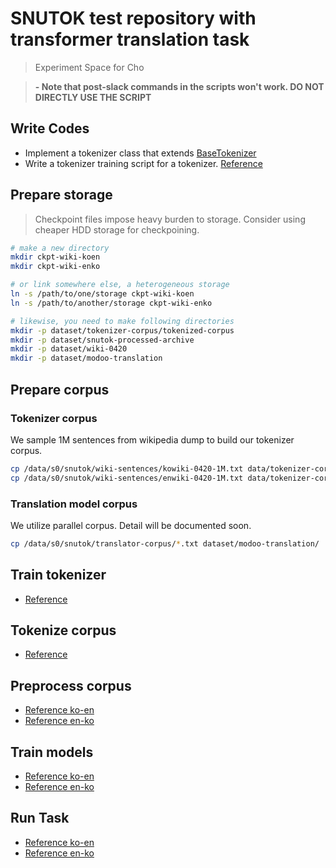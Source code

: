 # SNUTOK test repository with transformer translation task

> Experiment Space for Cho

> **- Note that post-slack commands in the scripts won't work. DO NOT DIRECTLY USE THE SCRIPT**

## Write Codes

+ Implement a tokenizer class that extends [BaseTokenizer](tokenizer/base.py)
+ Write a tokenizer training script for a tokenizer. [Reference](scripts/build_char_vocab.py)

## Prepare storage

> Checkpoint files impose heavy burden to storage. Consider using cheaper HDD storage for checkpoining.

```bash
# make a new directory
mkdir ckpt-wiki-koen
mkdir ckpt-wiki-enko

# or link somewhere else, a heterogeneous storage
ln -s /path/to/one/storage ckpt-wiki-koen
ln -s /path/to/another/storage ckpt-wiki-enko

# likewise, you need to make following directories
mkdir -p dataset/tokenizer-corpus/tokenized-corpus
mkdir -p dataset/snutok-processed-archive
mkdir -p dataset/wiki-0420
mkdir -p dataset/modoo-translation
```

## Prepare corpus

### Tokenizer corpus

We sample 1M sentences from wikipedia dump to build our tokenizer corpus.

```bash
cp /data/s0/snutok/wiki-sentences/kowiki-0420-1M.txt data/tokenizer-corpus
cp /data/s0/snutok/wiki-sentences/enwiki-0420-1M.txt data/tokenizer-corpus
```

### Translation model corpus

We utilize parallel corpus. Detail will be documented soon.

```bash
cp /data/s0/snutok/translator-corpus/*.txt dataset/modoo-translation/
```

>

## Train tokenizer

+ [Reference](cho-scripts/train-wiki-tokenizer.sh)

## Tokenize corpus

+ [Reference](generate_tokenized_sentences.py)

## Preprocess corpus

+ [Reference ko-en](cho-scripts/preprocess-wiki-koen.sh)
+ [Reference en-ko](cho-scripts/preprocess-wiki-enko.sh)

## Train models

+ [Reference ko-en](cho-scripts/train-wiki-koen.sh)
+ [Reference en-ko](cho-scripts/train-wiki-enko.sh)

## Run Task

+ [Reference ko-en](cho-scripts/task-wiki-koen.sh)
+ [Reference en-ko](cho-scripts/task-wiki-enko.sh)
